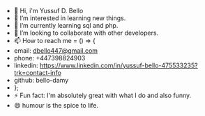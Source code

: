 - 👋 Hi, i'm Yussuf D. Bello
- 👀 I’m interested in learning new things.
- 🌱 I’m currently learning sql and php.
- 💞️ I’m looking to collaborate with other developers.
- 📫 How to reach me = () => {
- email: dbello447@gmail.com
- phone: +447398824903
- linkedin: https://www.linkedin.com/in/yussuf-bello-475533235?trk=contact-info
- github: bello-damy
- };
- ⚡ Fun fact: I'm absolutely great with what I do and also funny.
- 😄 humour is the spice to life.

<!---
bello-damy/bello-damy is a ✨ special ✨ repository because its `README.md` (this file) appears on your GitHub profile.
You can click the Preview link to take a look at your changes.
--->
